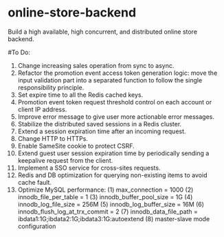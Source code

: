# online-store-backend

Build a high available, high concurrent, and distributed online store backend.

#To Do:
1. Change increasing sales operation from sync to async.
2. Refactor the promotion event access token generation logic: move the input validation part into a
   separated function to follow the single responsibility principle.
3. Set expire time to all the Redis cached keys.
4. Promotion event token request threshold control on each account or client IP address.
5. Improve error message to give user more actionable error messages.
6. Stabilize the distributed saved sessions in a Redis cluster.
7. Extend a session expiration time after an incoming request.
8. Change HTTP to HTTPs.
9. Enable SameSite cookie to protect CSRF.
10. Extend guest user session expiration time by periodically sending a keepalive
request from the client.
11. Implement a SSO service for cross-sites requests.
12. Redis and DB optimization for querying non-existing items to avoid cache fault.
13. Optimize MySQL performance:
    (1) max_connection = 1000
    (2) innodb_file_per_table = 1
    (3) innodb_buffer_pool_size = 1G
    (4) innodb_log_file_size = 256M
    (5) innodb_log_buffer_size = 16M
    (6) innodb_flush_log_at_trx_commit = 2
    (7) innodb_data_file_path = ibdata1:1G;ibdata2:1G;ibdata3:1G:autoextend
    (8) master-slave mode configuration
